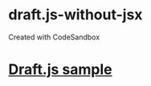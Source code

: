 # draft.js-without-jsx
Created with CodeSandbox



# [Draft.js sample](https://www.youtube.com/watch?v=vOZAO3jFSHI&list=PLiEcA6UC2sE0yRDcCx0lCZLW1-4AGZwX1)
